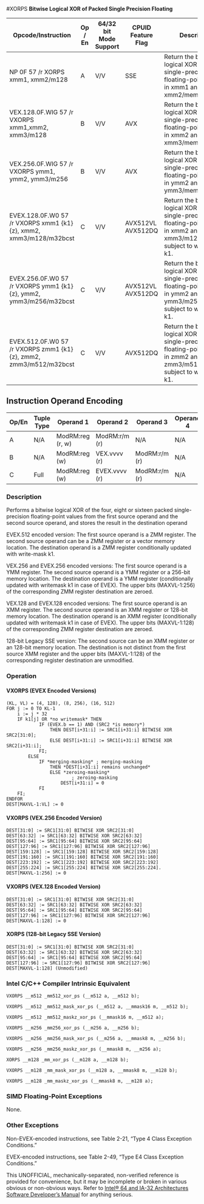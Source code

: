 #XORPS
**Bitwise Logical XOR of Packed Single Precision Floating**

| Opcode/Instruction                                                | Op / En | 64/32 bit Mode Support | CPUID Feature Flag | Description                                                                                                                            |
| ----------------------------------------------------------------- | ------- | ---------------------- | ------------------ | -------------------------------------------------------------------------------------------------------------------------------------- |
| NP 0F 57 /r XORPS xmm1, xmm2/m128                                 | A       | V/V                    | SSE                | Return the bitwise logical XOR of packed single-precision floating-point values in xmm1 and xmm2/mem.                                  |
| VEX.128.0F.WIG 57 /r VXORPS xmm1,xmm2, xmm3/m128                  | B       | V/V                    | AVX                | Return the bitwise logical XOR of packed single-precision floating-point values in xmm2 and xmm3/mem.                                  |
| VEX.256.0F.WIG 57 /r VXORPS ymm1, ymm2, ymm3/m256                 | B       | V/V                    | AVX                | Return the bitwise logical XOR of packed single-precision floating-point values in ymm2 and ymm3/mem.                                  |
| EVEX.128.0F.W0 57 /r VXORPS xmm1 {k1}{z}, xmm2, xmm3/m128/m32bcst | C       | V/V                    | AVX512VL AVX512DQ  | Return the bitwise logical XOR of packed single-precision floating-point values in xmm2 and xmm3/m128/m32bcst subject to writemask k1. |
| EVEX.256.0F.W0 57 /r VXORPS ymm1 {k1}{z}, ymm2, ymm3/m256/m32bcst | C       | V/V                    | AVX512VL AVX512DQ  | Return the bitwise logical XOR of packed single-precision floating-point values in ymm2 and ymm3/m256/m32bcst subject to writemask k1. |
| EVEX.512.0F.W0 57 /r VXORPS zmm1 {k1}{z}, zmm2, zmm3/m512/m32bcst | C       | V/V                    | AVX512DQ           | Return the bitwise logical XOR of packed single-precision floating-point values in zmm2 and zmm3/m512/m32bcst subject to writemask k1. |

## Instruction Operand Encoding

| Op/En | Tuple Type | Operand 1        | Operand 2     | Operand 3     | Operand 4 |
| ----- | ---------- | ---------------- | ------------- | ------------- | --------- |
| A     | N/A        | ModRM:reg (r, w) | ModRM:r/m (r) | N/A           | N/A       |
| B     | N/A        | ModRM:reg (w)    | VEX.vvvv (r)  | ModRM:r/m (r) | N/A       |
| C     | Full       | ModRM:reg (w)    | EVEX.vvvv (r) | ModRM:r/m (r) | N/A       |

### Description

Performs a bitwise logical XOR of the four, eight or sixteen packed single-precision floating-point values from the first source operand and the second source operand, and stores the result in the destination operand

EVEX.512 encoded version: The first source operand is a ZMM register. The second source operand can be a ZMM register or a vector memory location. The destination operand is a ZMM register conditionally updated with write-mask k1.

VEX.256 and EVEX.256 encoded versions: The first source operand is a YMM register. The second source operand is a YMM register or a 256-bit memory location. The destination operand is a YMM register (conditionally updated with writemask k1 in case of EVEX). The upper bits (MAXVL-1:256) of the corresponding ZMM register destination are zeroed.

VEX.128 and EVEX.128 encoded versions: The first source operand is an XMM register. The second source operand is an XMM register or 128-bit memory location. The destination operand is an XMM register (conditionally updated with writemask k1 in case of EVEX). The upper bits (MAXVL-1:128) of the corresponding ZMM register destination are zeroed.

128-bit Legacy SSE version: The second source can be an XMM register or an 128-bit memory location. The destination is not distinct from the first source XMM register and the upper bits (MAXVL-1:128) of the corresponding register destination are unmodified.

### Operation

#### VXORPS (EVEX Encoded Versions)

```
(KL, VL) = (4, 128), (8, 256), (16, 512)
FOR j := 0 TO KL-1
    i := j * 32
    IF k1[j] OR *no writemask* THEN
            IF (EVEX.b == 1) AND (SRC2 *is memory*)
                THEN DEST[i+31:i] := SRC1[i+31:i] BITWISE XOR SRC2[31:0];
                ELSE DEST[i+31:i] := SRC1[i+31:i] BITWISE XOR SRC2[i+31:i];
            FI;
        ELSE
            IF *merging-masking* ; merging-masking
                THEN *DEST[i+31:i] remains unchanged*
                ELSE *zeroing-masking*
                        ; zeroing-masking
                    DEST[i+31:i] = 0
            FI
    FI;
ENDFOR
DEST[MAXVL-1:VL] := 0

```

#### VXORPS (VEX.256 Encoded Version)

```
DEST[31:0] := SRC1[31:0] BITWISE XOR SRC2[31:0]
DEST[63:32] := SRC1[63:32] BITWISE XOR SRC2[63:32]
DEST[95:64] := SRC1[95:64] BITWISE XOR SRC2[95:64]
DEST[127:96] := SRC1[127:96] BITWISE XOR SRC2[127:96]
DEST[159:128] := SRC1[159:128] BITWISE XOR SRC2[159:128]
DEST[191:160] := SRC1[191:160] BITWISE XOR SRC2[191:160]
DEST[223:192] := SRC1[223:192] BITWISE XOR SRC2[223:192]
DEST[255:224] := SRC1[255:224] BITWISE XOR SRC2[255:224].
DEST[MAXVL-1:256] := 0

```

#### VXORPS (VEX.128 Encoded Version)

```
DEST[31:0] := SRC1[31:0] BITWISE XOR SRC2[31:0]
DEST[63:32] := SRC1[63:32] BITWISE XOR SRC2[63:32]
DEST[95:64] := SRC1[95:64] BITWISE XOR SRC2[95:64]
DEST[127:96] := SRC1[127:96] BITWISE XOR SRC2[127:96]
DEST[MAXVL-1:128] := 0

```

#### XORPS (128-bit Legacy SSE Version)

```
DEST[31:0] := SRC1[31:0] BITWISE XOR SRC2[31:0]
DEST[63:32] := SRC1[63:32] BITWISE XOR SRC2[63:32]
DEST[95:64] := SRC1[95:64] BITWISE XOR SRC2[95:64]
DEST[127:96] := SRC1[127:96] BITWISE XOR SRC2[127:96]
DEST[MAXVL-1:128] (Unmodified)

```

### Intel C/C++ Compiler Intrinsic Equivalent

```
VXORPS __m512 _mm512_xor_ps (__m512 a, __m512 b);

```

```
VXORPS __m512 _mm512_mask_xor_ps (__m512 a, __mmask16 m, __m512 b);

```

```
VXORPS __m512 _mm512_maskz_xor_ps (__mmask16 m, __m512 a);

```

```
VXORPS __m256 _mm256_xor_ps (__m256 a, __m256 b);

```

```
VXORPS __m256 _mm256_mask_xor_ps (__m256 a, __mmask8 m, __m256 b);

```

```
VXORPS __m256 _mm256_maskz_xor_ps (__mmask8 m, __m256 a);

```

```
XORPS __m128 _mm_xor_ps (__m128 a, __m128 b);

```

```
VXORPS __m128 _mm_mask_xor_ps (__m128 a, __mmask8 m, __m128 b);

```

```
VXORPS __m128 _mm_maskz_xor_ps (__mmask8 m, __m128 a);

```

### SIMD Floating-Point Exceptions

None.

### Other Exceptions

Non-EVEX-encoded instructions, see Table 2-21, “Type 4 Class Exception Conditions.”

EVEX-encoded instructions, see Table 2-49, “Type E4 Class Exception Conditions.”

This UNOFFICIAL, mechanically-separated, non-verified reference is provided for convenience, but it may be
incomplete or broken in various obvious or non-obvious
ways. Refer to [Intel® 64 and IA-32 Architectures Software Developer’s Manual](https://software.intel.com/en-us/download/intel-64-and-ia-32-architectures-sdm-combined-volumes-1-2a-2b-2c-2d-3a-3b-3c-3d-and-4) for anything serious.
